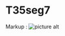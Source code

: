 # T35seg7
 
Markup : ![picture alt](https://github.com/s100projects/T35seg7/tree/main/Docs/T35seg7_disp_0.jpg "T35seg7 Display 0")
